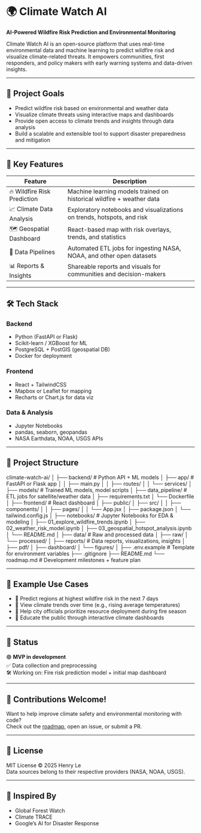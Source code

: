 # 🌍 Climate Watch AI

**AI-Powered Wildfire Risk Prediction and Environmental Monitoring**

Climate Watch AI is an open-source platform that uses real-time environmental data and machine learning to predict wildfire risk and visualize climate-related threats. It empowers communities, first responders, and policy makers with early warning systems and data-driven insights.

---

## 🚀 Project Goals

- Predict wildfire risk based on environmental and weather data
- Visualize climate threats using interactive maps and dashboards
- Provide open access to climate trends and insights through data analysis
- Build a scalable and extensible tool to support disaster preparedness and mitigation

---

## 🧠 Key Features

| Feature                     | Description                                                                 |
|----------------------------|-----------------------------------------------------------------------------|
| 🔥 Wildfire Risk Prediction | Machine learning models trained on historical wildfire + weather data      |
| 📈 Climate Data Analysis     | Exploratory notebooks and visualizations on trends, hotspots, and risk     |
| 🗺️ Geospatial Dashboard      | React-based map with risk overlays, trends, and statistics                  |
| 📡 Data Pipelines            | Automated ETL jobs for ingesting NASA, NOAA, and other open datasets        |
| 📊 Reports & Insights        | Shareable reports and visuals for communities and decision-makers          |

---

## 🛠️ Tech Stack

### Backend
- Python (FastAPI or Flask)
- Scikit-learn / XGBoost for ML
- PostgreSQL + PostGIS (geospatial DB)
- Docker for deployment

### Frontend
- React + TailwindCSS
- Mapbox or Leaflet for mapping
- Recharts or Chart.js for data viz

### Data & Analysis
- Jupyter Notebooks
- pandas, seaborn, geopandas
- NASA Earthdata, NOAA, USGS APIs

---

## 📁 Project Structure

climate-watch-ai/
│
├── backend/                    # Python API + ML models
│   ├── app/                    # FastAPI or Flask app
│   │   ├── main.py
│   │   ├── routes/
│   │   └── services/
│   ├── models/                 # Trained ML models, model scripts
│   ├── data_pipeline/          # ETL jobs for satellite/weather data
│   ├── requirements.txt
│   └── Dockerfile
│
├── frontend/                   # React dashboard
│   ├── public/
│   ├── src/
│   │   ├── components/
│   │   ├── pages/
│   │   └── App.jsx
│   ├── package.json
│   └── tailwind.config.js
│
├── notebooks/                  # Jupyter Notebooks for EDA & modeling
│   ├── 01_explore_wildfire_trends.ipynb
│   ├── 02_weather_risk_model.ipynb
│   ├── 03_geospatial_hotspot_analysis.ipynb
│   └── README.md
│
├── data/                       # Raw and processed data
│   ├── raw/
│   └── processed/
│
├── reports/                    # Data reports, visualizations, insights
│   ├── pdf/
│   ├── dashboard/
│   └── figures/
│
├── .env.example                # Template for environment variables
├── .gitignore
├── README.md
└── roadmap.md                  # Development milestones + feature plan

---

## 🧪 Example Use Cases

- 🌲 Predict regions at highest wildfire risk in the next 7 days
- 🧭 View climate trends over time (e.g., rising average temperatures)
- 🧹 Help city officials prioritize resource deployment during fire season
- 📣 Educate the public through interactive climate dashboards

---

## 📌 Status

🟢 **MVP in development**  
✅ Data collection and preprocessing  
🛠️ Working on: Fire risk prediction model + initial map dashboard

---

## 🙌 Contributions Welcome!

Want to help improve climate safety and environmental monitoring with code?  
Check out the [roadmap](./roadmap.md), open an issue, or submit a PR.

---

## 📜 License

MIT License © 2025 Henry Le  
Data sources belong to their respective providers (NASA, NOAA, USGS).

---

## 🌱 Inspired By

- Global Forest Watch
- Climate TRACE
- Google’s AI for Disaster Response